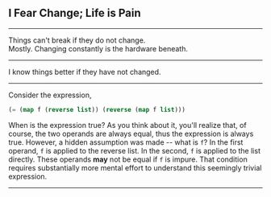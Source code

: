 I Fear Change; Life is Pain
---------------------------

---

Things can't break if they do not change.  
Mostly. Changing constantly is the hardware beneath.

---

I know things better if they have not changed.

---

Consider the expression,

```lisp
(= (map f (reverse list)) (reverse (map f list)))
```

When is the expression true? As you think about it, you'll realize that, of course, the two operands are always equal, thus the expression is always true. However, a hidden assumption was made -- what is `f`? In the first operand, `f` is applied to the reverse list. In the second, `f` is applied to the list directly. These operands **may** not be equal if `f` is impure. That condition requires substantially more mental effort to understand this seemingly trivial expression.

---
